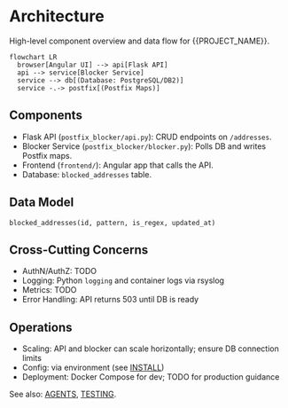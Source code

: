 <!-- Updated to best practices on 2025-09-14. -->
# Architecture

<!-- BEGIN GENERATED: ARCH:MAIN -->

High-level component overview and data flow for {{PROJECT_NAME}}.

```mermaid
flowchart LR
  browser[Angular UI] --> api[Flask API]
  api --> service[Blocker Service]
  service --> db[(Database: PostgreSQL/DB2)]
  service -.-> postfix[(Postfix Maps)]
```

## Components

- Flask API (`postfix_blocker/api.py`): CRUD endpoints on `/addresses`.
- Blocker Service (`postfix_blocker/blocker.py`): Polls DB and writes Postfix maps.
- Frontend (`frontend/`): Angular app that calls the API.
- Database: `blocked_addresses` table.

## Data Model

`blocked_addresses(id, pattern, is_regex, updated_at)`

## Cross-Cutting Concerns

- AuthN/AuthZ: TODO
- Logging: Python `logging` and container logs via rsyslog
- Metrics: TODO
- Error Handling: API returns 503 until DB is ready

## Operations

- Scaling: API and blocker can scale horizontally; ensure DB connection limits
- Config: via environment (see [INSTALL](INSTALL.md))
- Deployment: Docker Compose for dev; TODO for production guidance

See also: [AGENTS](AGENTS.md), [TESTING](TESTING.md).

<!-- END GENERATED: ARCH:MAIN -->
